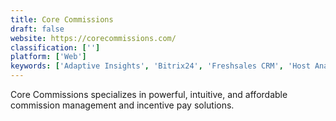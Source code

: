 ```yaml
---
title: Core Commissions
draft: false 
website: https://corecommissions.com/
classification: ['']
platform: ['Web']
keywords: ['Adaptive Insights', 'Bitrix24', 'Freshsales CRM', 'Host Analytics', 'Insightly', 'Intacct', 'Less Annoying CRM', 'NetSuite', 'NetSuite CRM+', 'OneStreamXF', 'Pipedrive', 'Pipeliner CRM', 'PivotXL', 'Really Simple Systems', 'Sage 50cloud', 'Salesforce Sales Cloud', 'SignalHire', 'Vena', 'XLReporting', 'Zoho CRM', 'amoCRM']
---
```

Core Commissions specializes in powerful, intuitive, and affordable commission management and incentive pay solutions.